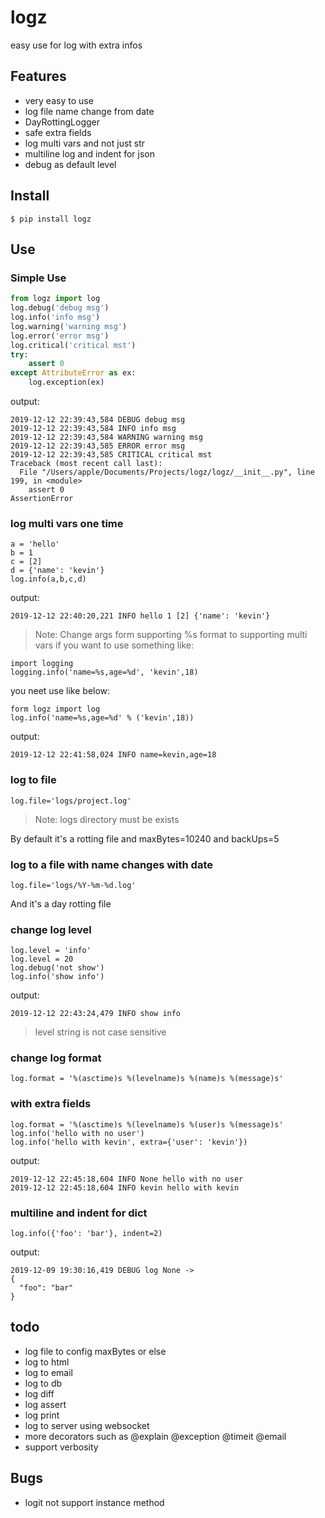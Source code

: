 # logz
easy use for log with extra infos

## Features

- very easy to use
- log file name change from date
- DayRottingLogger
- safe extra fields
- log multi vars and not just str
- multiline log and indent for json
- debug as default level

## Install
```
$ pip install logz
```

## Use
### Simple Use

```python
from logz import log
log.debug('debug msg')
log.info('info msg')
log.warning('warning msg')
log.error('error msg')
log.critical('critical mst')
try:
    assert 0
except AttributeError as ex:
    log.exception(ex)
```
output:
```
2019-12-12 22:39:43,584 DEBUG debug msg
2019-12-12 22:39:43,584 INFO info msg
2019-12-12 22:39:43,584 WARNING warning msg
2019-12-12 22:39:43,585 ERROR error msg
2019-12-12 22:39:43,585 CRITICAL critical mst
Traceback (most recent call last):
  File "/Users/apple/Documents/Projects/logz/logz/__init__.py", line 199, in <module>
    assert 0
AssertionError
```

### log multi vars one time
```
a = 'hello'
b = 1
c = [2]
d = {'name': 'kevin'}
log.info(a,b,c,d)
```
output:
```
2019-12-12 22:40:20,221 INFO hello 1 [2] {'name': 'kevin'}
```

> Note: Change args form supporting %s format to supporting multi vars
if you want to use something like:
```
import logging
logging.info('name=%s,age=%d', 'kevin',18)
```
you neet use like below:
```
form logz import log
log.info('name=%s,age=%d' % ('kevin',18))
```
output:
```
2019-12-12 22:41:58,024 INFO name=kevin,age=18
```

### log to file
```
log.file='logs/project.log'
```
> Note: logs directory must be exists

By default it's a rotting file and maxBytes=10240 and backUps=5

### log to a file with name changes with date
```
log.file='logs/%Y-%m-%d.log'
```
And it's a day rotting file

### change log level
```
log.level = 'info'
log.level = 20
log.debug('not show')
log.info('show info')
```
output:
```
2019-12-12 22:43:24,479 INFO show info
```

> level string is not case sensitive

### change log format
```
log.format = '%(asctime)s %(levelname)s %(name)s %(message)s'
```

### with extra fields
```
log.format = '%(asctime)s %(levelname)s %(user)s %(message)s'
log.info('hello with no user')
log.info('hello with kevin', extra={'user': 'kevin'})
```
output:
```
2019-12-12 22:45:18,604 INFO None hello with no user
2019-12-12 22:45:18,604 INFO kevin hello with kevin
```

### multiline and indent for dict
```
log.info({'foo': 'bar'}, indent=2)
```

output:
```
2019-12-09 19:30:16,419 DEBUG log None ->
{
  "foo": "bar"
}
```

## todo
- log file to config maxBytes or else
- log to html
- log to email
- log to db
- log diff
- log assert
- log print
- log to server using websocket
- more decorators such as @explain @exception @timeit @email
- support verbosity

## Bugs
- logit not support instance method
